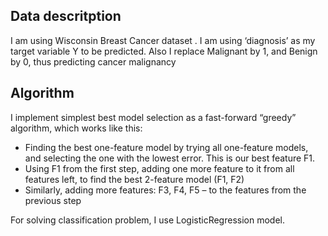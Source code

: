 ## Data descritption 

I am using Wisconsin Breast Cancer dataset . 
I am using ‘diagnosis’ as my target variable Y to be predicted. Also I replace Malignant by 1, and Benign by 0, thus predicting cancer malignancy


## Algorithm

I implement simplest best model selection as a fast-forward “greedy” algorithm, which works like this:
-	Finding the best one-feature model by trying all one-feature models, and selecting the one with the lowest error. This is our best feature F1.
-	Using F1 from the first step,  adding one more feature to it from all features left, to find the best 2-feature model (F1, F2)
-	Similarly, adding more features: F3, F4, F5 – to the features from the previous step

For solving classification problem, I use LogisticRegression model.
